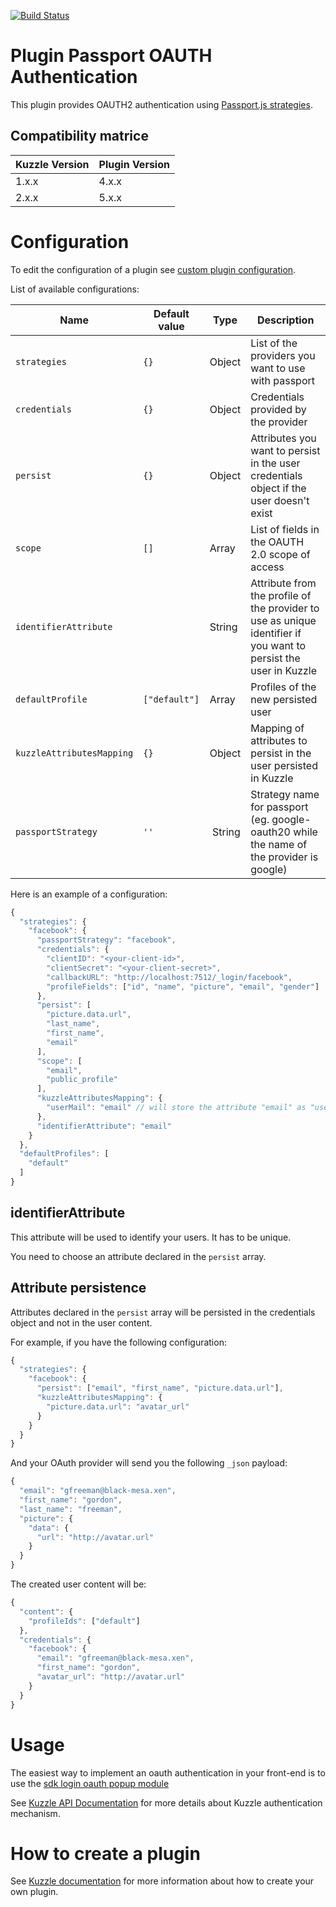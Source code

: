 [![Build Status](https://travis-ci.org/kuzzleio/kuzzle-plugin-auth-passport-oauth.svg?branch=master)](https://travis-ci.org/kuzzleio/kuzzle-plugin-auth-passport-oauth)

# Plugin Passport OAUTH Authentication

This plugin provides OAUTH2 authentication using [Passport.js strategies](http://passportjs.org/docs).

## Compatibility matrice

| Kuzzle Version | Plugin Version |
| -------------- | -------------- |
| 1.x.x          | 4.x.x          | 
| 2.x.x          | 5.x.x          | 

# Configuration

To edit the configuration of a plugin see [custom plugin configuration](https://docs.kuzzle.io/core/2/guides/essentials/configuration).

List of available configurations:

| Name | Default value | Type | Description                 |
|------|---------------|-----------|-----------------------------|
| ``strategies`` | ``{}`` | Object | List of the providers you want to use with passport |
| ``credentials`` | ``{}`` | Object | Credentials provided by the provider |
| ``persist`` | ``{}`` | Object | Attributes you want to persist in the user credentials object if the user doesn't exist |
| ``scope`` | ``[]`` | Array | List of fields in the OAUTH 2.0 scope of access |
| ``identifierAttribute`` | | String | Attribute from the profile of the provider to use as unique identifier if you want to persist the user in Kuzzle |
| ``defaultProfile`` | ``["default"]`` | Array | Profiles of the new persisted user |
| ``kuzzleAttributesMapping`` | ``{}`` | Object | Mapping of attributes to persist in the user persisted in Kuzzle |
| ``passportStrategy`` | ``''`` | String | Strategy name for passport (eg. google-oauth20 while the name of the provider is google)

Here is an example of a configuration:

```js
{
  "strategies": {
    "facebook": {
      "passportStrategy": "facebook",
      "credentials": {
        "clientID": "<your-client-id>",
        "clientSecret": "<your-client-secret>",
        "callbackURL": "http://localhost:7512/_login/facebook",
        "profileFields": ["id", "name", "picture", "email", "gender"]
      },
      "persist": [
        "picture.data.url",
        "last_name",
        "first_name",
        "email"
      ],
      "scope": [
        "email",
        "public_profile"
      ],
      "kuzzleAttributesMapping": {
        "userMail": "email" // will store the attribute "email" as "userEmail" into the user credentials object
      },
      "identifierAttribute": "email"
    }
  },
  "defaultProfiles": [
    "default"
  ]
}
```

## identifierAttribute

This attribute will be used to identify your users. It has to be unique.  

You need to choose an attribute declared in the `persist` array.

## Attribute persistence

Attributes declared in the `persist` array will be persisted in the credentials object and not in the user content.  

For example, if you have the following configuration:
```js
{
  "strategies": {
    "facebook": {
      "persist": ["email", "first_name", "picture.data.url"],
      "kuzzleAttributesMapping": {
        "picture.data.url": "avatar_url"
      }
    }
  }
}
```

And your OAuth provider will send you the following `_json` payload:
```js
{
  "email": "gfreeman@black-mesa.xen",
  "first_name": "gordon",
  "last_name": "freeman",
  "picture": {
    "data": {
      "url": "http://avatar.url"
    }
  }
}
```

The created user content will be:
```js
{
  "content": {
    "profileIds": ["default"]
  },
  "credentials": {
    "facebook": {
      "email": "gfreeman@black-mesa.xen",
      "first_name": "gordon",
      "avatar_url": "http://avatar.url"
    }
  }
}
```

# Usage

The easiest way to implement an oauth authentication in your front-end is to use the [sdk login oauth popup module](https://github.com/kuzzleio/kuzzle-sdk-login-oauth-popup)

See [Kuzzle API Documentation](https://docs.kuzzle.io/core/2/guides/essentials/user-authentication/) for more details about Kuzzle authentication mechanism.

# How to create a plugin

See [Kuzzle documentation](https://docs.kuzzle.io/core/2/guides/write-plugins/start-writing-plugins/) for more information about how to create your own plugin.
